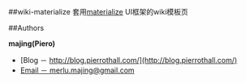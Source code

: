 ##wiki-materialize
套用[materialize](http://materializecss.com/) UI框架的wiki模板页

##Authors

**majing(Piero)**

- [Blog － http://blog.pierrothall.com/](http://blog.pierrothall.com/)
- [Email － merlu.majing@gmail.com](http://merlu.majing@gmail.com)
